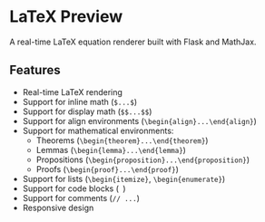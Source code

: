# LaTeX Preview

A real-time LaTeX equation renderer built with Flask and MathJax.

## Features

- Real-time LaTeX rendering
- Support for inline math (`$...$`)
- Support for display math (`$$...$$`)
- Support for align environments (`\begin{align}...\end{align}`)
- Support for mathematical environments:
  - Theorems (`\begin{theorem}...\end{theorem}`)
  - Lemmas (`\begin{lemma}...\end{lemma}`)
  - Propositions (`\begin{proposition}...\end{proposition}`)
  - Proofs (`\begin{proof}...\end{proof}`)
- Support for lists (`\begin{itemize}`, `\begin{enumerate}`)
- Support for code blocks (``` ```)
- Support for comments (`// ...`)
- Responsive design

